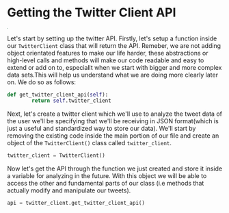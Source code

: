 <!--title={Getting the Twitter Client API}-->

<!--badges={Web Development:20}-->

<h1>Getting the Twitter Client API</h1>
<img src="https://static01.nyt.com/images/2014/08/10/magazine/10wmt/10wmt-superJumbo-v4.jpg" style="zoom: 10%;" />

Let's start by setting up the twitter API. Firstly, let's setup a function inside our `TwitterClient` class that will return the API. Remeber, we are not adding object orientated features to make our life harder, these abstractions or high-level calls and methods will make our code readable and easy to extend or add on to, especiallt when we start with bigger and more complex data sets.This will help us understand what we are doing more clearly later on. We do so as follows:

```python
def get_twitter_client_api(self):
        return self.twitter_client
```

Next, let's create a twitter client which we'll use to analyze the tweet data of the user we'll be specifying that we'll be receiving in JSON format(which is just a useful and standardized way to store our data). We'll start by removing the existing code inside the main portion of our file and create an object of the `TwitterClient()` class called `twitter_client`. 

```python
twitter_client = TwitterClient()
```


Now let's get the API through the function we just created and store it inside a variable for analyzing in the future. With this object we will be able to access the other and fundamental parts of our class (i.e methods that actually modify and manipulate our tweets).

```python
api = twitter_client.get_twitter_client_api()
```
